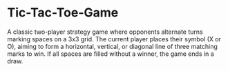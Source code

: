 # Tic-Tac-Toe-Game
A classic two-player strategy game where opponents alternate turns marking spaces on a 3x3 grid. The current player places their symbol (X or O), aiming to form a horizontal, vertical, or diagonal line of three matching marks to win. If all spaces are filled without a winner, the game ends in a draw.
